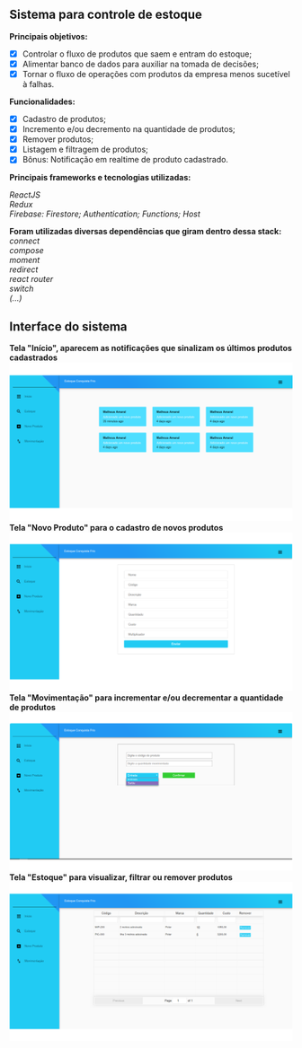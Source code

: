 ## Sistema para controle de estoque

**Principais objetivos:**

- [x] Controlar o fluxo de produtos que saem e entram do estoque;
- [x] Alimentar banco de dados para auxiliar na tomada de decisões;
- [x] Tornar o fluxo de operações com produtos da empresa menos sucetível à falhas.

**Funcionalidades:**

- [x] Cadastro de produtos;
- [x] Incremento e/ou decremento na quantidade de produtos;
- [x] Remover produtos;
- [x] Listagem e filtragem de produtos;
- [x] Bônus: Notificação em realtime de produto cadastrado.

**Principais frameworks e tecnologias utilizadas:**

*ReactJS*<br />
*Redux*<br />
*Firebase: Firestore; Authentication; Functions; Host*

**Foram utilizadas diversas dependências que giram dentro dessa stack:**
*connect*<br />
*compose*<br />
*moment*<br />
*redirect*<br />
*react router*<br />
*switch*<br />
*(...)*<br />

## Interface do sistema <br />

__Tela "Início", aparecem as notificações que sinalizam os últimos produtos cadastrados__<br />
    <img src="/imgs/Inicio.png">
__Tela "Novo Produto" para o cadastro de novos produtos__<br />
    <img src="/imgs/Cadastro.png">
__Tela "Movimentação" para incrementar e/ou decrementar a quantidade de produtos__<br />
    <img src="/imgs/Movimentação.png">
__Tela "Estoque" para visualizar, filtrar ou remover produtos__<br />
    <img src="/imgs/Estoque.png">

